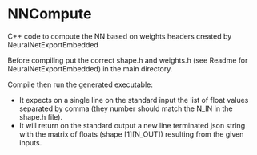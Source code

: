 # NNCompute
C++ code to compute the NN based on weights headers created by NeuralNetExportEmbedded

Before compiling put the correct shape.h and weights.h (see Readme for NeuralNetExportEmbedded) in the main directory.

Compile then run the generated executable:
* It expects on a single line on the standard input the list of float values separated by comma (they number should match the N_IN in the shape.h file).
* It will return on the standard output a new line terminated json string with the matrix of floats (shape [1][N_OUT]) resulting from the given inputs.
  
